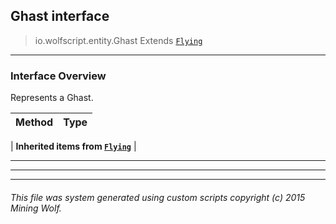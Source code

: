## Ghast __interface__

>io.wolfscript.entity.Ghast
>Extends [`Flying`](Flying.md)

---

### Interface Overview

Represents a Ghast.

Method | Type   
--- | :--- 
 |
__Inherited items from [`Flying`](Flying.md)__ |





---

---


---


###### This file was system generated using custom scripts copyright (c) 2015 Mining Wolf.
	

